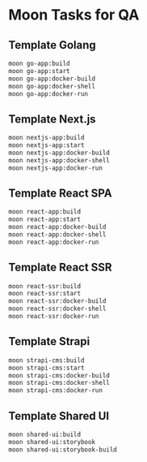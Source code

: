 # Moon Tasks for QA

## Template Golang

```sh
moon go-app:build
moon go-app:start
moon go-app:docker-build
moon go-app:docker-shell
moon go-app:docker-run
```

## Template Next.js

```sh
moon nextjs-app:build
moon nextjs-app:start
moon nextjs-app:docker-build
moon nextjs-app:docker-shell
moon nextjs-app:docker-run
```

## Template React SPA

```sh
moon react-app:build
moon react-app:start
moon react-app:docker-build
moon react-app:docker-shell
moon react-app:docker-run
```

## Template React SSR

```sh
moon react-ssr:build
moon react-ssr:start
moon react-ssr:docker-build
moon react-ssr:docker-shell
moon react-ssr:docker-run
```

## Template Strapi

```sh
moon strapi-cms:build
moon strapi-cms:start
moon strapi-cms:docker-build
moon strapi-cms:docker-shell
moon strapi-cms:docker-run
```

## Template Shared UI

```sh
moon shared-ui:build
moon shared-ui:storybook
moon shared-ui:storybook-build
```
